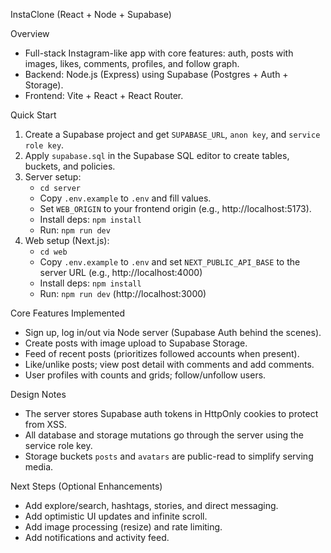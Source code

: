 InstaClone (React + Node + Supabase)

Overview
- Full-stack Instagram-like app with core features: auth, posts with images, likes, comments, profiles, and follow graph.
- Backend: Node.js (Express) using Supabase (Postgres + Auth + Storage).
- Frontend: Vite + React + React Router.

Quick Start
1) Create a Supabase project and get `SUPABASE_URL`, `anon key`, and `service role key`.
2) Apply `supabase.sql` in the Supabase SQL editor to create tables, buckets, and policies.
3) Server setup:
   - `cd server`
   - Copy `.env.example` to `.env` and fill values.
   - Set `WEB_ORIGIN` to your frontend origin (e.g., http://localhost:5173).
   - Install deps: `npm install`
   - Run: `npm run dev`
4) Web setup (Next.js):
   - `cd web`
   - Copy `.env.example` to `.env` and set `NEXT_PUBLIC_API_BASE` to the server URL (e.g., http://localhost:4000)
   - Install deps: `npm install`
   - Run: `npm run dev` (http://localhost:3000)

Core Features Implemented
- Sign up, log in/out via Node server (Supabase Auth behind the scenes).
- Create posts with image upload to Supabase Storage.
- Feed of recent posts (prioritizes followed accounts when present).
- Like/unlike posts; view post detail with comments and add comments.
- User profiles with counts and grids; follow/unfollow users.

Design Notes
- The server stores Supabase auth tokens in HttpOnly cookies to protect from XSS.
- All database and storage mutations go through the server using the service role key.
- Storage buckets `posts` and `avatars` are public-read to simplify serving media.

Next Steps (Optional Enhancements)
- Add explore/search, hashtags, stories, and direct messaging.
- Add optimistic UI updates and infinite scroll.
- Add image processing (resize) and rate limiting.
- Add notifications and activity feed.
